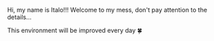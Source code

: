 Hi, my name is Italo!!! 
Welcome to my mess, don't pay attention to the details...

This environment will be improved every day 🍀
